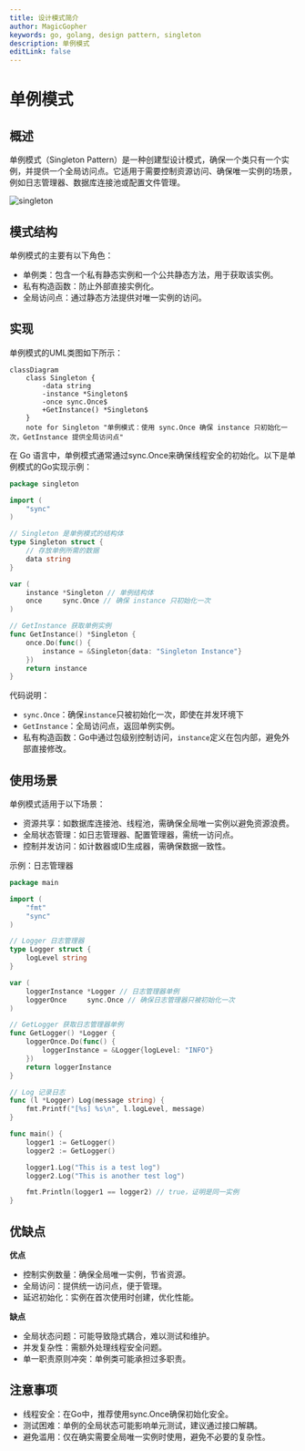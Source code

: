 ```yaml
---
title: 设计模式简介
author: MagicGopher
keywords: go, golang, design pattern, singleton
description: 单例模式
editLink: false
---
```


# 单例模式

## 概述

单例模式（Singleton Pattern）是一种创建型设计模式，确保一个类只有一个实例，并提供一个全局访问点。它适用于需要控制资源访问、确保唯一实例的场景，例如日志管理器、数据库连接池或配置文件管理。

![singleton](/images/docs/Golang/Golang设计模式/assets/singleton.png)

## 模式结构

单例模式的主要有以下角色：

- 单例类：包含一个私有静态实例和一个公共静态方法，用于获取该实例。
- 私有构造函数：防止外部直接实例化。
- 全局访问点：通过静态方法提供对唯一实例的访问。

## 实现

单例模式的UML类图如下所示：

```mermaid
classDiagram
    class Singleton {
        -data string
        -instance *Singleton$
        -once sync.Once$
        +GetInstance() *Singleton$
    }
    note for Singleton "单例模式：使用 sync.Once 确保 instance 只初始化一次，GetInstance 提供全局访问点"
```

在 Go 语言中，单例模式通常通过sync.Once来确保线程安全的初始化。以下是单例模式的Go实现示例：

```go
package singleton

import (
	"sync"
)

// Singleton 是单例模式的结构体
type Singleton struct {
	// 存放单例所需的数据
	data string
}

var (
	instance *Singleton // 单例结构体
	once     sync.Once // 确保 instance 只初始化一次
)

// GetInstance 获取单例实例
func GetInstance() *Singleton {
	once.Do(func() {
		instance = &Singleton{data: "Singleton Instance"}
	})
	return instance
}
```

代码说明：

- `sync.Once`：确保`instance`只被初始化一次，即使在并发环境下
- `GetInstance`：全局访问点，返回单例实例。
- 私有构造函数：Go中通过包级别控制访问，`instance`定义在包内部，避免外部直接修改。

## 使用场景

单例模式适用于以下场景：

- 资源共享：如数据库连接池、线程池，需确保全局唯一实例以避免资源浪费。
- 全局状态管理：如日志管理器、配置管理器，需统一访问点。
- 控制并发访问：如计数器或ID生成器，需确保数据一致性。

示例：日志管理器

```go
package main

import (
	"fmt"
	"sync"
)

// Logger 日志管理器
type Logger struct {
	logLevel string
}

var (
	loggerInstance *Logger // 日志管理器单例
	loggerOnce     sync.Once // 确保日志管理器只被初始化一次
)

// GetLogger 获取日志管理器单例
func GetLogger() *Logger {
	loggerOnce.Do(func() {
		loggerInstance = &Logger{logLevel: "INFO"}
	})
	return loggerInstance
}

// Log 记录日志
func (l *Logger) Log(message string) {
	fmt.Printf("[%s] %s\n", l.logLevel, message)
}

func main() {
	logger1 := GetLogger()
	logger2 := GetLogger()

	logger1.Log("This is a test log")
	logger2.Log("This is another test log")

	fmt.Println(logger1 == logger2) // true，证明是同一实例
}
```

## 优缺点

**优点**

- 控制实例数量：确保全局唯一实例，节省资源。
- 全局访问：提供统一访问点，便于管理。
- 延迟初始化：实例在首次使用时创建，优化性能。

**缺点**

- 全局状态问题：可能导致隐式耦合，难以测试和维护。
- 并发复杂性：需额外处理线程安全问题。
- 单一职责原则冲突：单例类可能承担过多职责。

## 注意事项

- 线程安全：在Go中，推荐使用sync.Once确保初始化安全。
- 测试困难：单例的全局状态可能影响单元测试，建议通过接口解耦。
- 避免滥用：仅在确实需要全局唯一实例时使用，避免不必要的复杂性。
